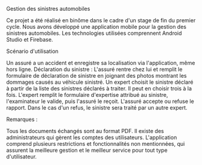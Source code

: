 Gestion des sinistres automobiles

Ce projet a été réalisé en binôme dans le cadre d'un stage de fin du premier cycle. Nous avons développé une application mobile pour la gestion des sinistres automobiles. Les technologies utilisées comprennent Android Studio et Firebase.

Scénario d'utilisation

Un assuré a un accident et enregistre sa localisation via l'application, même hors ligne.
Déclaration du sinistre : L'assuré rentre chez lui et remplit le formulaire de déclaration de sinistre en joignant des photos montrant les dommages causés au véhicule sinistré.
Un expert choisit le sinistre déclaré à partir de la liste des sinistres déclarés à traiter. Il peut en choisir trois à la fois.
L'expert remplit le formulaire d'expertise attribué au sinistre, l'examinateur le valide, puis l'assuré le reçoit.
L'assuré accepte ou refuse le rapport. Dans le cas d'un refus, le sinistre sera traité par un autre expert.

Remarques :

Tous les documents échangés sont au format PDF.
Il existe des administrateurs qui gèrent les comptes des utilisateurs.
L'application comprend plusieurs restrictions et fonctionnalités non mentionnées, qui assurent la meilleure gestion et le meilleur service pour tout type d'utilisateur.
